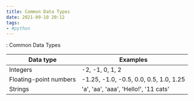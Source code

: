 ```yaml
---
title: Common Data Types
date: 2021-09-10 20:12
tags:
- #python
---
```


: Common Data Types

| **Data type**          | **Examples**                           |
|------------------------|----------------------------------------|
| Integers               | -2, -1, 0, 1, 2                        |
| Floating-point numbers | -1.25, -1.0, -0.5, 0.0, 0.5, 1.0, 1.25 |
| Strings                | 'a', 'aa', 'aaa', 'Hello!', '11 cats'  |
